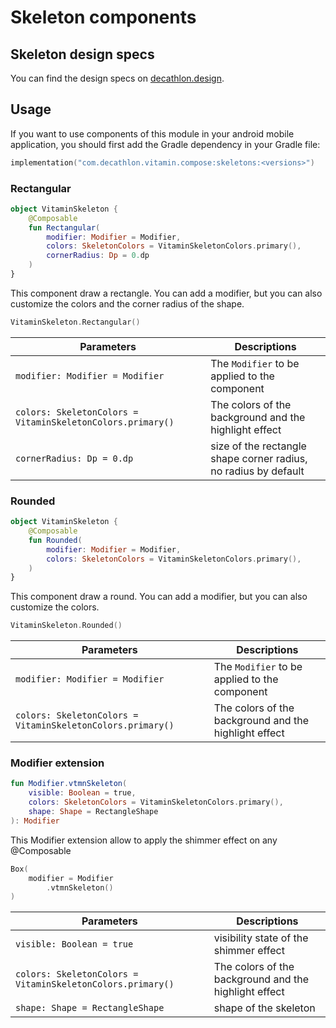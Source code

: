 # Skeleton components

## Skeleton design specs

You can find the design specs on [decathlon.design](https://www.decathlon.design/).

## Usage

If you want to use components of this module in your android mobile application, you should
first add the Gradle dependency in your Gradle file:

```kotlin
implementation("com.decathlon.vitamin.compose:skeletons:<versions>")
```

### Rectangular


```kotlin
object VitaminSkeleton {
    @Composable
    fun Rectangular(
        modifier: Modifier = Modifier,
        colors: SkeletonColors = VitaminSkeletonColors.primary(),
        cornerRadius: Dp = 0.dp
    )
}
```

This component draw a rectangle. You can add a modifier, but you can also customize the colors and the corner radius of the shape.

```kotlin
VitaminSkeleton.Rectangular()
```

Parameters | Descriptions
-- | --
`modifier: Modifier = Modifier` | The `Modifier` to be applied to the component
`colors: SkeletonColors = VitaminSkeletonColors.primary()` | The colors of the background and the highlight effect
`cornerRadius: Dp = 0.dp` | size of the rectangle shape corner radius, no radius by default

### Rounded

```kotlin
object VitaminSkeleton {
    @Composable
    fun Rounded(
        modifier: Modifier = Modifier,
        colors: SkeletonColors = VitaminSkeletonColors.primary(),
    )
}
```

This component draw a round. You can add a modifier, but you can also customize the colors.

```kotlin
VitaminSkeleton.Rounded()
```

Parameters | Descriptions
-- | --
`modifier: Modifier = Modifier` | The `Modifier` to be applied to the component
`colors: SkeletonColors = VitaminSkeletonColors.primary()` | The colors of the background and the highlight effect

### Modifier extension

```kotlin
fun Modifier.vtmnSkeleton(
    visible: Boolean = true,
    colors: SkeletonColors = VitaminSkeletonColors.primary(),
    shape: Shape = RectangleShape
): Modifier
```

This Modifier extension allow to apply the shimmer effect on any @Composable

```kotlin
Box(
    modifier = Modifier
        .vtmnSkeleton()
)
```

Parameters | Descriptions
-- | --
`visible: Boolean = true` | visibility state of the shimmer effect
`colors: SkeletonColors = VitaminSkeletonColors.primary()` | The colors of the background and the highlight effect
`shape: Shape = RectangleShape` | shape of the skeleton
